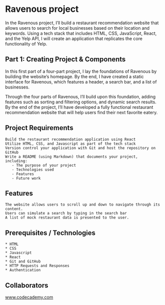 # Ravenous project

In the Ravenous project, I’ll build a restaurant recommendation website that allows users to search for local businesses based on their location and keywords. Using a tech stack that includes HTML, CSS, JavaScript, React, and the Yelp API, I will create an application that replicates the core functionality of Yelp. 

## Part 1: Creating Project & Components

In this first part of a four-part project, I lay the foundations of Ravenous by building the website’s homepage. By the end, I have created a static interface for Ravenous, which features a header, a search bar, and a list of businesses.

Through the four parts of Ravenous, I’ll build upon this foundation, adding features such as sorting and filtering options, and dynamic search results. By the end of the project, I’ll have developed a fully functional restaurant recommendation website that will help users find their next favorite eatery.
## Project Requirements

    Build the restaurant recommendation application using React
    Utilize HTML, CSS, and Javascript as part of the tech stack
    Version control your application with Git and host the repository on GitHub
    Write a README (using Markdown) that documents your project, including:
       - The purpose of your project
       - Technologies used
       - Features
       - Future work

## Features

    The website allows users to scroll up and down to navigate through its content.
    Users can simulate a search by typing in the search bar
    A list of mock restaurant data is presented to the user.

## Prerequisites / Technologies

    * HTML
    * CSS
    * Javascript
    * React
    * Git and GitHub
    * HTTP Requests and Responses
    * Authentication

## Collaborators

  www.codecademy.com

